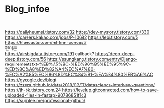 # Blog_infoe
<br>

https://dailyheumsi.tistory.com/32
https://dev-mystory.tistory.com/330
https://careers.kakao.com/jobs/P-10682
https://lebi.tistory.com/5
https://hleecaster.com/ml-knn-concept/
<br>편미분
<br>
https://airsbigdata.tistory.com/191 
callback?
https://deep-deep-deep.tistory.com/56
https://ssungkang.tistory.com/entry/Django-requirementstxt-%EB%A5%BC-%ED%86%B5%ED%95%9C-%ED%8C%A8%ED%82%A4%EC%A7%80-%EC%A2%85%EC%86%8D%EC%84%B1-%EA%B4%80%EB%A6%AC
https://gyoogle.dev/blog/
https://zzsza.github.io/data/2018/02/17/datascience-interivew-questions/
https://jh-bk.tistory.com/24
https://levelup.gitconnected.com/how-to-save-uploaded-files-in-fastapi-90786851f1d3
<br>
https://sujinlee.me/professional-github/
<br><br>
<br><br>
<br><br>
<br><br>
